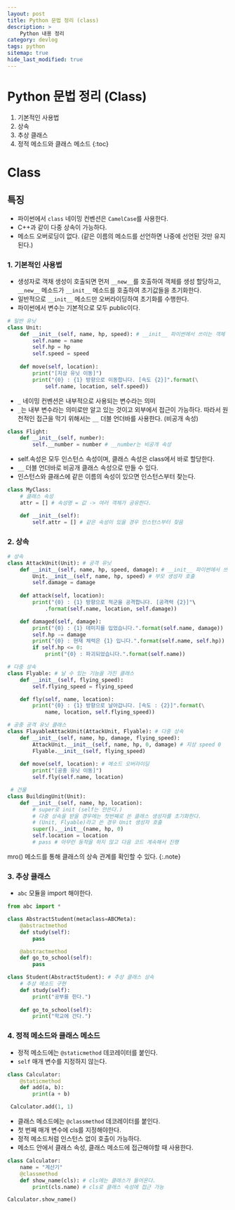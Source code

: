 ```yaml
---
layout: post
title: Python 문법 정리 (class)
description: >
    Python 내용 정리
category: devlog
tags: python
sitemap: true
hide_last_modified: true
---
```


# Python 문법 정리 (Class)

1. 기본적인 사용법
2. 상속
3. 추상 클래스
4. 정적 메소드와 클래스 메소드
{:toc}

# Class

## 특징

- 파이썬에서 `class` 네이밍 컨벤션은 `CamelCase`를 사용한다.
- C++과 같이 다중 상속이 가능하다.
- 메소드 오버로딩이 없다. (같은 이름의 메소드를 선언하면 나중에 선언된 것만 유지된다.)

### 1. 기본적인 사용법

- 생성자로 객채 생성이 호출되면 먼저 `__new__`를 호출하여 객체를 생성 할당하고, `__new__` 메소드가 `__init__` 메소드를 호출하여 초기값들을 초기화한다.
- 일반적으로 `__init__` 메소드만 오버라이딩하여 초기화를 수행한다.
- 파이썬에서 변수는 기본적으로 모두 public이다.

```python
# 일반 유닛
class Unit:
    def __init__(self, name, hp, speed): # __init__ 파이썬에서 쓰이는 객체 초기화 함수
        self.name = name
        self.hp = hp
        self.speed = speed
    
    def move(self, location):
        print("[지상 유닛 이동]")
        print("{0} : {1} 방향으로 이동합니다. [속도 {2}]".format(\
            self.name, location, self.speed))
```

- `_` 네이밍 컨벤션은 내부적으로 사용되는 변수라는 의미
- `_`는 내부 변수라는 의미로만 알고 있는 것이고 외부에서 접근이 가능하다. 따라서 원천적인 접근을 막기 위해서는 `__` 더블 언더바를 사용한다. (비공개 속성)

``` python
class Flight:
    def __init__(self, number):
        self.__number = number # __number는 비공개 속성
```

- self.속성은 모두 인스턴스 속성이며, 클래스 속성은 class에서 바로 할당한다.
- `__` 더블 언더바로 비공개 클래스 속성으로 만들 수 있다.
- 인스턴스와 클래스에 같은 이름의 속성이 있으면 인스턴스부터 찾는다.

```python
class MyClass:
    # 클래스 속성
    attr = [] # 속성명 = 값 -> 여러 객체가 공유한다.

    def __init__(self):
        self.attr = [] # 같은 속성이 있을 경우 인스턴스부터 찾음
```

### 2. 상속

```python
# 상속
class AttackUnit(Unit): # 공격 유닛
    def __init__(self, name, hp, speed, damage): # __init__ 파이썬에서 쓰이는 생성자
        Unit.__init__(self, name, hp, speed) # 부모 생성자 호출
        self.damage = damage
    
    def attack(self, location):
        print("{0} : {1} 방향으로 적군을 공격합니다. [공격력 {2}]"\
            .format(self.name, location, self.damage))

    def damaged(self, damage):
        print("{0} : {1} 데미지를 입었습니다.".format(self.name, damage))
        self.hp -= damage
        print("{0} : 현재 체력은 {1} 입니다.".format(self.name, self.hp))
        if self.hp <= 0:
            print("{0} : 파괴되었습니다.".format(self.name))

# 다중 상속
class Flyable: # 날 수 있는 기능을 가진 클래스
    def __init__(self, flying_speed):
        self.flying_speed = flying_speed

    def fly(self, name, location):
        print("{0} : {1} 방향으로 날아갑니다. [속도 : {2}]".format(\
            name, location, self.flying_speed))

# 공중 공격 유닛 클래스
class FlayableAttackUnit(AttackUnit, Flyable): # 다중 상속
    def __init__(self, name, hp, damage, flying_speed):
        AttackUnit.__init__(self, name, hp, 0, damage) # 지상 speed 0
        Flyable.__init__(self, flying_speed)
    
    def move(self, location): # 메소드 오버라이딩
        print("[공중 유닛 이동]")
        self.fly(self.name, location)

 # 건물
class BuildingUnit(Unit):
    def __init__(self, name, hp, location):
        # super로 init (self는 안쓴다.)
        # 다중 상속을 받을 경우에는 첫번째로 쓴 클래스 생성자를 초기화한다. 
        # (Unit, Flyable)라고 쓴 경우 Unit 생성자 호출
        super().__init__(name, hp, 0) 
        self.location = location
        # pass # 아무런 동작을 하지 않고 다음 코드 계속해서 진행
```

mro() 메소드를 통해 클래스의 상속 관계를 확인할 수 있다.
{:.note}

### 3. 추상 클래스

- `abc` 모듈을 import 해야한다.

```python
from abc import *

class AbstractStudent(metaclass=ABCMeta):
    @abstractmethod
    def study(self):
        pass

    @abstractmethod
    def go_to_school(self):
        pass

class Student(AbstractStudent): # 추상 클래스 상속
    # 추상 메소드 구현
    def study(self):
        print("공부를 한다.")
    
    def go_to_school(self):
        print("학교에 간다.")
```

### 4. 정적 메소드와 클래스 메소드

- 정적 메소드에는 `@staticmethod` 데코레이터를 붙인다.
- `self` 매개 변수를 지정하지 않는다.

```python
class Calculator:
    @staticmethod 
    def add(a, b):
        print(a + b)

 Calculator.add(1, 1)
```

- 클래스 메소드에는 `@classmethod` 데코레이터를 붙인다.
- 첫 번째 매개 변수에 cls를 지정해야한다.
- 정적 메소드처럼 인스턴스 없이 호출이 가능하다.
- 메소드 안에서 클래스 속성, 클래스 메소드에 접근해야할 때 사용한다.

```python
class Calculator:
    name = "계산기"
    @classmethod 
    def show_name(cls): # cls에는 클래스가 들어온다.
        print(cls.name) # cls로 클래스 속성에 접근 가능

Calculator.show_name()
```

